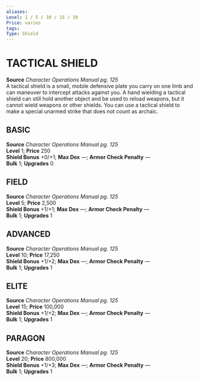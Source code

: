 ```yaml
---
aliases: 
Level: 1 / 5 / 10 / 15 / 20
Price: varies
tags: 
Type: Shield
---
```

# TACTICAL SHIELD
**Source** _Character Operations Manual pg. 125_  
A tactical shield is a small, mobile defensive plate you carry on one limb and can maneuver to intercept attacks against you. A hand wielding a tactical shield can still hold another object and be used to reload weapons, but it cannot wield weapons or other shields. You can use a tactical shield to make a special unarmed strike that does not count as archaic.

##  BASIC

**Source** _Character Operations Manual pg. 125_  
**Level** 1; **Price** 250  
**Shield Bonus** +0/+1; **Max Dex** —; **Armor Check Penalty** —  
**Bulk** 1; **Upgrades** 0

##  FIELD

**Source** _Character Operations Manual pg. 125_  
**Level** 5; **Price** 2,500  
**Shield Bonus** +1/+1; **Max Dex** —; **Armor Check Penalty** —  
**Bulk** 1; **Upgrades** 1

##  ADVANCED

**Source** _Character Operations Manual pg. 125_  
**Level** 10; **Price** 17,250  
**Shield Bonus** +1/+2; **Max Dex** —; **Armor Check Penalty** —  
**Bulk** 1; **Upgrades** 1

##  ELITE

**Source** _Character Operations Manual pg. 125_  
**Level** 15; **Price** 100,000  
**Shield Bonus** +1/+2; **Max Dex** —; **Armor Check Penalty** —  
**Bulk** 1; **Upgrades** 1

##  PARAGON

**Source** _Character Operations Manual pg. 125_  
**Level** 20; **Price** 800,000  
**Shield Bonus** +1/+3; **Max Dex** —; **Armor Check Penalty** —  
**Bulk** 1; **Upgrades** 1